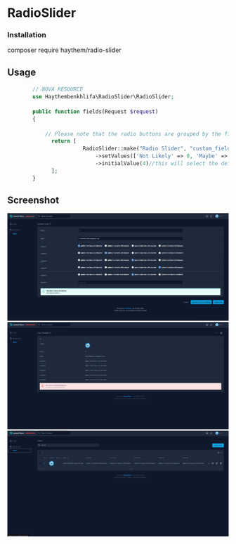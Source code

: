 # RadioSlider

### Installation

composer require haythem/radio-slider

## Usage

```php
        // NOVA RESOURCE
        use Haythembenkhlifa\RadioSlider\RadioSlider;

        public function fields(Request $request)
        {
            
            // Please note that the radio buttons are grouped by the field name.
              return [
                        RadioSlider::make("Radio Slider", "custom_field")
                            ->setValues(['Not Likely' => 0, 'Maybe' => 'maybe', 'Very likely' => 'very likely'])
                            ->initialValue(4)//this will select the default value if there is nothing on the database.
              ];
        }


```

## Screenshot

<img src="img/Screenshot_3.png">

<img src="img/Screenshot_4.png">

<img src="img/Screenshot_5.png">
